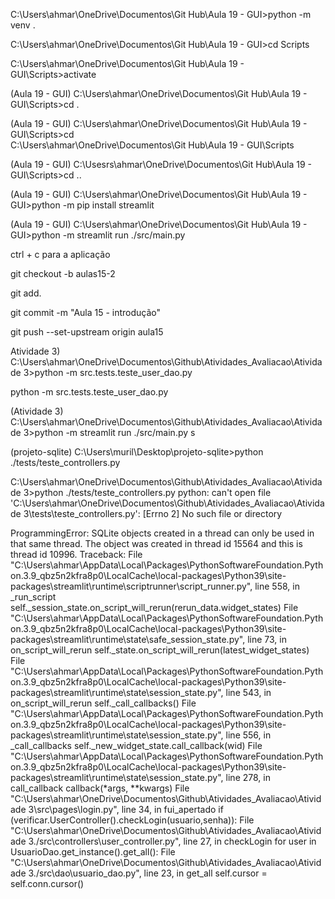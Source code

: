 C:\Users\ahmar\OneDrive\Documentos\Git Hub\Aula 19 - GUI>python -m venv .

C:\Users\ahmar\OneDrive\Documentos\Git Hub\Aula 19 - GUI>cd Scripts

C:\Users\ahmar\OneDrive\Documentos\Git Hub\Aula 19 - GUI\Scripts>activate

(Aula 19 - GUI) C:\Users\ahmar\OneDrive\Documentos\Git Hub\Aula 19 - GUI\Scripts>cd .

(Aula 19 - GUI) C:\Users\ahmar\OneDrive\Documentos\Git Hub\Aula 19 - GUI\Scripts>cd  
C:\Users\ahmar\OneDrive\Documentos\Git Hub\Aula 19 - GUI\Scripts

(Aula 19 - GUI) C:\Usesrs\ahmar\OneDrive\Documentos\Git Hub\Aula 19 - GUI\Scripts>cd ..

(Aula 19 - GUI) C:\Users\ahmar\OneDrive\Documentos\Git Hub\Aula 19 - GUI>python -m pip install streamlit 

(Aula 19 - GUI) C:\Users\ahmar\OneDrive\Documentos\Git Hub\Aula 19 - GUI>python -m streamlit run ./src/main.py 


ctrl + c para a aplicação


git checkout -b aulas15-2

git add.

git commit -m "Aula 15 - introdução"

git push --set-upstream origin aula15

Atividade 3) C:\Users\ahmar\OneDrive\Documentos\Github\Atividades_Avaliacao\Atividade 3>python -m src.tests.teste_user_dao.py

python -m src.tests.teste_user_dao.py

(Atividade 3) C:\Users\ahmar\OneDrive\Documentos\Github\Atividades_Avaliacao\Atividade 3>python -m streamlit run ./src/main.py 
s










(projeto-sqlite) C:\Users\muril\Desktop\projeto-sqlite>python ./tests/teste_controllers.py

C:\Users\ahmar\OneDrive\Documentos\Github\Atividades_Avaliacao\Atividade 3>python ./tests/teste_controllers.py
python: can't open file 'C:\Users\ahmar\OneDrive\Documentos\Github\Atividades_Avaliacao\Atividade 3\tests\teste_controllers.py': [Errno 2] No such file 
or directory



ProgrammingError: SQLite objects created in a thread can only be used in that same thread. The object was created in thread id 15564 and this is thread id 10996.
Traceback:
File "C:\Users\ahmar\AppData\Local\Packages\PythonSoftwareFoundation.Python.3.9_qbz5n2kfra8p0\LocalCache\local-packages\Python39\site-packages\streamlit\runtime\scriptrunner\script_runner.py", line 558, in _run_script
    self._session_state.on_script_will_rerun(rerun_data.widget_states)
File "C:\Users\ahmar\AppData\Local\Packages\PythonSoftwareFoundation.Python.3.9_qbz5n2kfra8p0\LocalCache\local-packages\Python39\site-packages\streamlit\runtime\state\safe_session_state.py", line 73, in on_script_will_rerun
    self._state.on_script_will_rerun(latest_widget_states)
File "C:\Users\ahmar\AppData\Local\Packages\PythonSoftwareFoundation.Python.3.9_qbz5n2kfra8p0\LocalCache\local-packages\Python39\site-packages\streamlit\runtime\state\session_state.py", line 543, in on_script_will_rerun
    self._call_callbacks()
File "C:\Users\ahmar\AppData\Local\Packages\PythonSoftwareFoundation.Python.3.9_qbz5n2kfra8p0\LocalCache\local-packages\Python39\site-packages\streamlit\runtime\state\session_state.py", line 556, in _call_callbacks
    self._new_widget_state.call_callback(wid)
File "C:\Users\ahmar\AppData\Local\Packages\PythonSoftwareFoundation.Python.3.9_qbz5n2kfra8p0\LocalCache\local-packages\Python39\site-packages\streamlit\runtime\state\session_state.py", line 278, in call_callback
    callback(*args, **kwargs)
File "C:\Users\ahmar\OneDrive\Documentos\Github\Atividades_Avaliacao\Atividade 3\src\pages\login.py", line 34, in fui_apertado
    if (verificar.UserController().checkLogin(usuario,senha)):
File "C:\Users\ahmar\OneDrive\Documentos\Github\Atividades_Avaliacao\Atividade 3\./src\controllers\user_controller.py", line 27, in checkLogin
    for user in UsuarioDao.get_instance().get_all():
File "C:\Users\ahmar\OneDrive\Documentos\Github\Atividades_Avaliacao\Atividade 3\./src\dao\usuario_dao.py", line 23, in get_all
    self.cursor = self.conn.cursor()